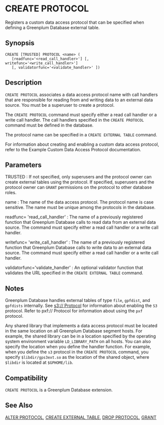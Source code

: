 # CREATE PROTOCOL

Registers a custom data access protocol that can be specified when defining a Greenplum Database external table.

## Synopsis

``` {#sql_command_synopsis}
CREATE [TRUSTED] PROTOCOL <name> (
   [readfunc='<read_call_handler>'] [, writefunc='<write_call_handler>']
   [, validatorfunc='<validate_handler>' ])
```

## Description

`CREATE PROTOCOL` associates a data access protocol name with call handlers that are responsible for reading from and writing data to an external data source. You must be a superuser to create a protocol.

The `CREATE PROTOCOL` command must specify either a read call handler or a write call handler. The call handlers specified in the `CREATE PROTOCOL` command must be defined in the database.

The protocol name can be specified in a `CREATE EXTERNAL TABLE` command.

For information about creating and enabling a custom data access protocol, refer to the Example Custom Data Access Protocol documentation.

## Parameters

TRUSTED
:   If not specified, only superusers and the protocol owner can create external tables using the protocol. If specified, superusers and the protocol owner can `GRANT` permissions on the protocol to other database roles.

name
:   The name of the data access protocol. The protocol name is case sensitive. The name must be unique among the protocols in the database.

readfunc= 'read_call_handler'
:   The name of a previously registered function that Greenplum Database calls to read data from an external data source. The command must specify either a read call handler or a write call handler.

writefunc= 'write_call_handler'
:   The name of a previously registered function that Greenplum Database calls to write data to an external data source. The command must specify either a read call handler or a write call handler.

validatorfunc='validate_handler'
:   An optional validator function that validates the URL specified in the `CREATE EXTERNAL TABLE` command.

## Notes

Greenplum Database handles external tables of type `file`, `gpfdist`, and `gpfdists` internally. See [s3:// Protocol](../../admin_guide/external/g-s3-protocol.html#amazon-emr/s3_prereq) for information about enabling the `S3` protocol. Refer to pxf:// Protocol for information about using the `pxf` protocol.

Any shared library that implements a data access protocol must be located in the same location on all Greenplum Database segment hosts. For example, the shared library can be in a location specified by the operating system environment variable `LD_LIBRARY_PATH` on all hosts. You can also specify the location when you define the handler function. For example, when you define the `s3` protocol in the `CREATE PROTOCOL` command, you specify `$libdir/gps3ext.so` as the location of the shared object, where `$libdir` is located at `$GPHOME/lib`.

## Compatibility

`CREATE PROTOCOL` is a Greenplum Database extension.

## See Also

[ALTER PROTOCOL](/docs/sql-statements/sql-statement-alter-protocol.md), [CREATE EXTERNAL TABLE](/docs/sql-statements/sql-statement-create-external-table.md), [DROP PROTOCOL](/docs/sql-statements/sql-statement-drop-protocol.md), [GRANT](/docs/sql-statements/sql-statement-grant.md)



